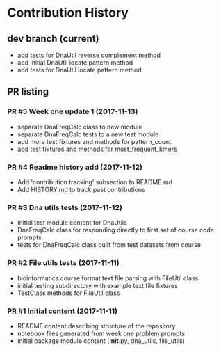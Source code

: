 # Contribution History

## dev branch (current)

* add tests for DnaUtil reverse complement method
* add initial DnaUtil locate pattern method
* add tests for DnaUtil locate pattern method

## PR listing

### PR #5 Week one update 1 (2017-11-13)

* separate DnaFreqCalc class to new module
* separate DnaFreqCalc tests to a new test module
* add more test fixtures and methods for pattern_count
* add test fixtures and methods for most_frequent_kmers

### PR #4 Readme history add (2017-11-12)

* Add 'contribution tracking' subsection to README.md
* Add HISTORY.md to track past contributions

### PR #3 Dna utils tests (2017-11-12)

* initial test module content for DnaUtils
* DnaFreqCalc class for responding directly to first set of course code prompts
* tests for DnaFreqCalc class built from test datasets from course

### PR #2 File utils tests (2017-11-11)

* bioinformatics course format text file parsing with FileUtil class
* initial testing subdirectory with example text file fixtures
* TestClass methods for FileUtil class

### PR #1 Initial content (2017-11-11)

* README content describing structure of the repository
* notebook files generated from week one problem prompts
* initial package module content (__init__.py, dna_utils, file_utils)
